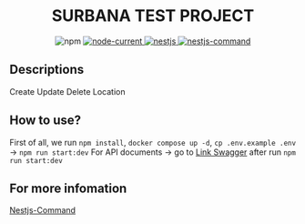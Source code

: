 <h1 align="center">SURBANA TEST PROJECT</h1>
<p align="center">
  <img alt="npm" src="https://img.shields.io/npm/v/npm">

  <a href="https://nodejs.org/dist/latest-v14.x/docs/api">
    <img alt="node-current" src="https://img.shields.io/node/v/passport">
  </a>

  <a href="https://docs.nestjs.com/">
    <img alt="nestjs" src="https://img.shields.io/badge/nestjs->=8.0.0-brightgreen">
  </a>

  <a href="https://docs.nestjs.com/">
    <img alt="nestjs-command" src="https://img.shields.io/badge/nestjs--command->=2.0.1-brightgreen">
  </a>
</p>

## Descriptions
Create Update Delete Location 

## How to use?
  First of all, we run `npm install`, `docker compose up -d`, `cp .env.example .env` -> `npm run start:dev`
  For API documents -> go to <a href="http://localhost:3000/api">Link Swagger</a> after run `npm run start:dev`

## For more infomation
[Nestjs-Command](https://www.npmjs.com/package/nestjs-command)